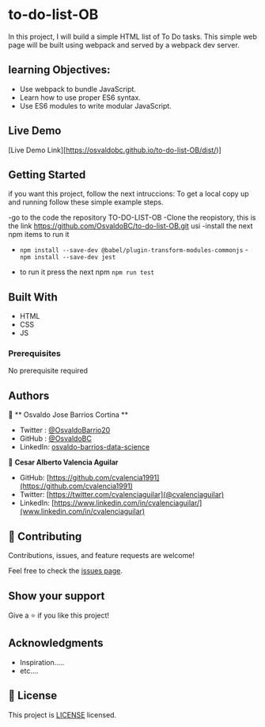 # to-do-list-OB
In this project, I will build a simple HTML list of To Do tasks.  This simple web page will be built using webpack and served by a webpack dev server.

## learning Objectives:

- Use webpack to bundle JavaScript.
- Learn how to use proper ES6 syntax.
- Use ES6 modules to write modular JavaScript.

## Live Demo

[Live Demo Link][https://osvaldobc.github.io/to-do-list-OB/dist/)]


## Getting Started

if you want this project, follow the next intruccions:
To get a local copy up and running follow these simple example steps.

-go to the code the repository TO-DO-LIST-OB
-Clone the reopistory, this is the link https://github.com/OsvaldoBC/to-do-list-OB.git usi
-install the next npm items to run it 
- `npm install --save-dev @babel/plugin-transform-modules-commonjs`
-`npm install --save-dev jest`

- to run it press the next npm  `npm run test`

## Built With

- HTML
- CSS
- JS

### Prerequisites

No prerequisite required


## Authors

👤 ** Osvaldo Jose Barrios Cortina **

- Twitter : [@OsvaldoBarrio20](https://twitter.com/OsvaldoBarrio20)
- GitHub  : [@OsvaldoBC](https://github.com/OsvaldoBC)
- LinkedIn: [osvaldo-barrios-data-science](https://linkedin.com/in/osvaldo-barrios-data-science)

👤 **Cesar Alberto Valencia Aguilar**

- GitHub: [https://github.com/cvalencia1991](https://github.com/cvalencia1991)
- Twitter: [https://twitter.com/cvalenciaguilar](@cvalenciaguilar)
- LinkedIn: [https://www.linkedin.com/in/cvalenciaguilar/](www.linkedin.com/in/cvalenciaguilar)


## 🤝 Contributing

Contributions, issues, and feature requests are welcome!

Feel free to check the [issues page](../../issues/).

## Show your support

Give a ⭐️ if you like this project!

## Acknowledgments

- Inspiration.....
- etc....


## 📝 License

This project is [LICENSE](./LICENSE.txt) licensed.
